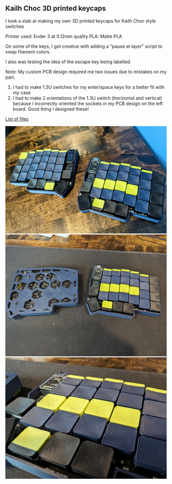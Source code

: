 ## Kailh Choc 3D printed keycaps

I took a stab at making my own 3D printed keycaps for Kailh Choc style switches

Printer used: Ender 3 at 0.12mm quality
PLA: Matte PLA

On some of the keys, I got creative with adding a "pause at layer" script to swap filament colors.

I also was testing the idea of the escape key being labelled.

Note: My custom PCB design required me two issues due to mistakes on my part.

1. I had to make 1.3U switches for my enter/space keys for a better fit with my case
2. I had to make 2 orientations of the 1.3U switch (horizontal and vertical) because I incorrectly oriented the sockets in my PCB design on the left board. Good thing I designed these!

[List of files](/files/STLs/kailh-choc/)

![alt text](/images/PXL_20240204_174838512~2.jpg)
![alt text](/images/PXL_20240204_223003606.jpg)
![alt text](/images/PXL_20240204_223008876.jpg)

